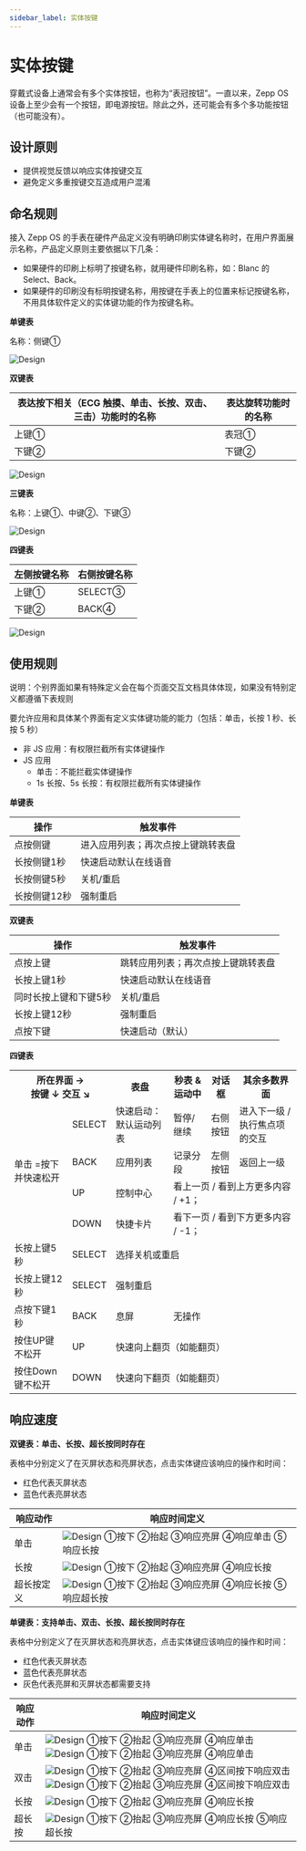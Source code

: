 ```yaml
---
sidebar_label: 实体按键
---
```


# 实体按键

穿戴式设备上通常会有多个实体按钮，也称为“表冠按钮”。一直以来，Zepp OS 设备上至少会有一个按钮，即电源按钮。除此之外，还可能会有多个多功能按钮（也可能没有）。

## 设计原则

- 提供视觉反馈以响应实体按键交互
- 避免定义多重按键交互造成用户混淆

## 命名规则

接入 Zepp OS 的手表在硬件产品定义没有明确印刷实体键名称时，在用户界面展示名称，产品定义原则主要依据以下几条：

- 如果硬件的印刷上标明了按键名称，就用硬件印刷名称，如：Blanc 的 Select、Back。
- 如果硬件的印刷没有标明按键名称，用按键在手表上的位置来标记按键名称，不用具体软件定义的实体键功能的作为按键名称。

**单键表**

名称：侧键①

![Design](/img/design/653b52eabf91a479e0f6aa6902567c07.png)

**双键表**

| **表达按下相关（ECG 触摸、单击、长按、双击、三击）功能时的名称** | **表达旋转功能时的名称** |
| ------------------------------------------------------------ | ------------------------ |
| 上键①                                                        | 表冠①                    |
| 下键②                                                        | 下键②                    |

![Design](/img/design/5f7ff267bfec0835d379de5caf58699e.png)

**三键表**

名称：上键①、中键②、下键③

![Design](/img/design/253ec9b4f4693b0799fdc826a802a38d.png)

**四键表**

| **左侧按键名称** | **右侧按键名称** |
| ---------------- | ---------------- |
| 上键①            | SELECT③          |
| 下键②            | BACK④            |

![Design](/img/design/e8ed43e283b4f4fc7b87b4fd09870794.png)

## 使用规则

说明：个别界面如果有特殊定义会在每个页面交互文档具体体现，如果没有特别定义都遵循下表规则

要允许应用和具体某个界面有定义实体键功能的能力（包括：单击，长按 1 秒、长按 5 秒）

- 非 JS 应用：有权限拦截所有实体键操作
- JS 应用
    - 单击：不能拦截实体键操作
    - 1s 长按、5s 长按：有权限拦截所有实体键操作

**单键表**

| **操作**     | **触发事件**                       |
| ------------ | ---------------------------------- |
| 点按侧键     | 进入应用列表；再次点按上键跳转表盘 |
| 长按侧键1秒  | 快速启动默认在线语音               |
| 长按侧键5秒  | 关机/重启                          |
| 长按侧键12秒 | 强制重启                           |

**双键表**

| **操作**              | **触发事件**                       |
| --------------------- | ---------------------------------- |
| 点按上键              | 跳转应用列表；再次点按上键跳转表盘 |
| 长按上键1秒           | 快速启动默认在线语音               |
| 同时长按上键和下键5秒 | 关机/重启                          |
| 长按上键12秒          | 强制重启                           |
| 点按下键              | 快速启动（默认）                   |

**四键表**

<table>
    <tr>
        <th colspan="2">所在界面 →<br/> 按键 ↓ 交互 ↘</th>
        <th>表盘</th>
        <th>秒表 & 运动中</th>
        <th>对话框</th>
        <th>其余多数界面</th>
    </tr>
	 <tr>
        <td rowspan="4">单击 =按下并快速松开</td>
        <td>SELECT</td>
        <td>快速启动：默认运动列表</td>
        <td>暂停/继续 </td>
        <td>右侧按钮</td>
        <td>进入下一级 / 执行焦点项的交互</td>
    </tr>
	<tr>
        <td>BACK</td>
        <td>应用列表</td>
        <td>记录分段</td>
        <td>左侧按钮</td>
        <td>返回上一级</td>
    </tr>
      <tr>
        <td>UP</td>
        <td>控制中心</td>
        <td colspan="3">看上一页 / 看到上方更多内容 / +1；</td>
    </tr>
      <tr>
        <td>DOWN</td>
        <td>快捷卡片</td>
        <td colspan="3">看下一页 / 看到下方更多内容 / -1；</td>
    </tr>
    <tr>
        <td>长按上键5秒</td>
        <td>SELECT</td>
        <td colspan="4">选择关机或重启</td>
    </tr>
    <tr>
        <td>长按上键12秒</td>
        <td>SELECT</td>
        <td colspan="4">强制重启</td>
    </tr>
    <tr>
        <td>点按下键1秒</td>
        <td>BACK</td>
        <td>息屏</td>
        <td colspan="3">无操作</td>
    </tr>
    <tr>
        <td>按住UP键不松开</td>
        <td>UP</td>
        <td colspan="4">快速向上翻页（如能翻页）</td>
    </tr>
    <tr>
        <td>按住Down键不松开</td>
        <td>DOWN</td>
        <td colspan="4">快速向下翻页（如能翻页）</td>
    </tr>
</table>   

## 响应速度

**双键表：单击、长按、超长按同时存在**

表格中分别定义了在灭屏状态和亮屏状态，点击实体键应该响应的操作和时间：

- 红色代表灭屏状态
- 蓝色代表亮屏状态

| **响应动作** | **响应时间定义**                                             |
| ------------ | ------------------------------------------------------------ |
| 单击         | ![Design](/img/design/cb51d72a6b71f6b3f9b801fc2764bf8b.png) ①按下 ②抬起 ③响应亮屏 ④响应单击 ⑤响应长按 |
| 长按         | ![Design](/img/design/4194c295a5019b5eb80a88bc1225afa9.png) ①按下 ②抬起 ③响应亮屏 ④响应长按 |
| 超长按定义   | ![Design](/img/design/56d9383863323071971adc64af18f29a.png) ①按下 ②抬起 ③响应亮屏 ④响应长按 ⑤响应超长按 |

**单键表：支持单击、双击、长按、超长按同时存在**

表格中分别定义了在灭屏状态和亮屏状态，点击实体键应该响应的操作和时间：

- 红色代表灭屏状态
- 蓝色代表亮屏状态
- 灰色代表亮屏和灭屏状态都需要支持

| **响应动作** | **响应时间定义**                                             |
| ------------ | ------------------------------------------------------------ |
| 单击         | ![Design](/img/design/4f9c5dd5a90ead606d85bf44a219735f.png) ①按下 ②抬起 ③响应亮屏 ④响应单击  ![Design](/img/design/7ce4ce8dce3e68440d99f44b19b3fbab.png) ①按下 ②抬起 ③响应亮屏 ④响应单击 |
| 双击         | ![Design](/img/design/c70139fa958e9dd60210d13469d68d6f.png) ①按下 ②抬起 ③响应亮屏 ④区间按下响应双击  ![Design](/img/design/c7b0c7318d65da72984162ac9c7d87a5.png) ①按下 ②抬起 ③响应亮屏 ④区间按下响应双击 |
| 长按         | ![Design](/img/design/5563bf0ba7b42947772935da1ba11520.png) ①按下 ②抬起 ③响应亮屏 ④响应长按 |
| 超长按       | ![Design](/img/design/1f5e3200c73291bf85062768e7f33ed0.png) ①按下 ②抬起 ③响应亮屏 ④响应长按 ⑤响应超长按 |
